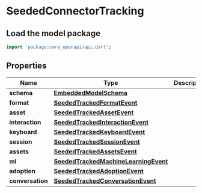 # SeededConnectorTracking

## Load the model package
```dart
import 'package:core_openapi/api.dart';
```

## Properties
Name | Type | Description | Notes
------------ | ------------- | ------------- | -------------
**schema** | [**EmbeddedModelSchema**](EmbeddedModelSchema) |  | [optional] 
**format** | [**SeededTrackedFormatEvent**](SeededTrackedFormatEvent) |  | [optional] 
**asset** | [**SeededTrackedAssetEvent**](SeededTrackedAssetEvent) |  | [optional] 
**interaction** | [**SeededTrackedInteractionEvent**](SeededTrackedInteractionEvent) |  | [optional] 
**keyboard** | [**SeededTrackedKeyboardEvent**](SeededTrackedKeyboardEvent) |  | [optional] 
**session** | [**SeededTrackedSessionEvent**](SeededTrackedSessionEvent) |  | [optional] 
**assets** | [**SeededTrackedAssetsEvent**](SeededTrackedAssetsEvent) |  | [optional] 
**ml** | [**SeededTrackedMachineLearningEvent**](SeededTrackedMachineLearningEvent) |  | [optional] 
**adoption** | [**SeededTrackedAdoptionEvent**](SeededTrackedAdoptionEvent) |  | [optional] 
**conversation** | [**SeededTrackedConversationEvent**](SeededTrackedConversationEvent) |  | [optional] 




